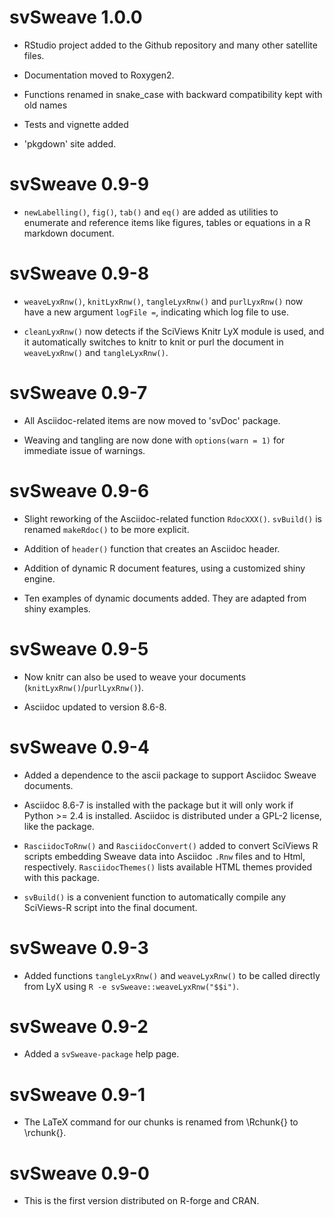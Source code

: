 # svSweave 1.0.0

- RStudio project added to the Github repository and many other satellite files.

- Documentation moved to Roxygen2.

- Functions renamed in snake_case with backward compatibility kept with old names

- Tests and vignette added

- 'pkgdown' site added.

# svSweave 0.9-9

- `newLabelling()`, `fig()`, `tab()` and `eq()` are added as utilities to enumerate and reference items like figures, tables or equations in a R markdown document.

# svSweave 0.9-8

- `weaveLyxRnw()`, `knitLyxRnw()`, `tangleLyxRnw()` and `purlLyxRnw()` now have a new argument `logFile =`, indicating which log file to use.

- `cleanLyxRnw()` now detects if the SciViews Knitr LyX module is used, and it automatically switches to knitr to knit or purl the document in `weaveLyxRnw()` and `tangleLyxRnw()`.

# svSweave 0.9-7

- All Asciidoc-related items are now moved to 'svDoc' package.

- Weaving and tangling are now done with `options(warn = 1)` for immediate issue of warnings.

# svSweave 0.9-6

- Slight reworking of the Asciidoc-related function `RdocXXX()`. `svBuild()` is renamed `makeRdoc()` to be more explicit.

- Addition of `header()` function that creates an Asciidoc header.

- Addition of dynamic R document features, using a customized shiny engine.

- Ten examples of dynamic documents added. They are adapted from shiny examples.

# svSweave 0.9-5

- Now knitr can also be used to weave your documents (`knitLyxRnw()`/`purlLyxRnw()`).

- Asciidoc updated to version 8.6-8.

# svSweave 0.9-4

- Added a dependence to the ascii package to support Asciidoc Sweave documents.

- Asciidoc 8.6-7 is installed with the package but it will only work if Python >= 2.4 is installed. Asciidoc is distributed under a GPL-2 license, like the package.

- `RasciidocToRnw()` and `RasciidocConvert()` added to convert SciViews R scripts embedding Sweave data into Asciidoc `.Rnw` files and to Html, respectively. `RasciidocThemes()` lists available HTML themes provided with this package.

- `svBuild()` is a convenient function to automatically compile any SciViews-R script into the final document.

# svSweave 0.9-3

- Added functions `tangleLyxRnw()` and `weaveLyxRnw()` to be called directly from LyX using `R -e svSweave::weaveLyxRnw("$$i")`.

# svSweave 0.9-2

- Added a `svSweave-package` help page.

# svSweave 0.9-1

- The LaTeX command for our chunks is renamed from \Rchunk{} to \rchunk{}.

# svSweave 0.9-0

- This is the first version distributed on R-forge and CRAN.
